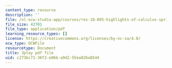 ```yaml
---
content_type: resource
description: ''
file: /ol-ocw-studio-app/courses/res-18-005-highlights-of-calculus-spring-2010/c273bc7136f2e86ba9d255ea026a8544_LgWFurXHX8U.pdf
file_size: 42701
file_type: application/pdf
learning_resource_types: []
license: https://creativecommons.org/licenses/by-nc-sa/4.0/
ocw_type: OCWFile
resourcetype: Document
title: 3play pdf file
uid: c273bc71-36f2-e86b-a9d2-55ea026a8544
---
```

